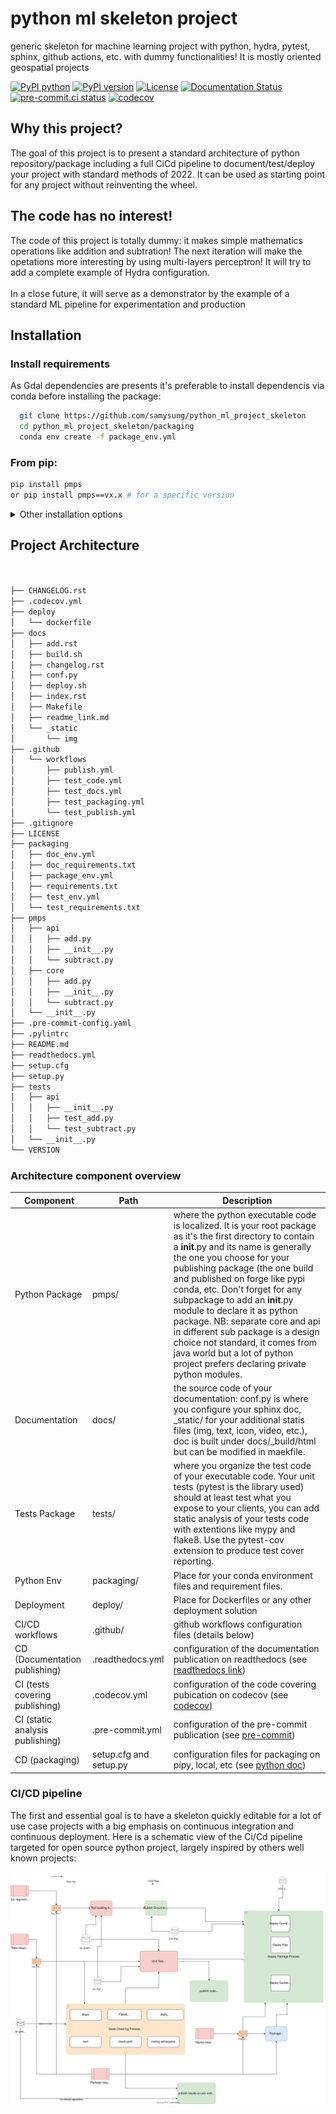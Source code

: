 # python ml skeleton project
generic skeleton for machine learning project with python, hydra, pytest, sphinx, github actions, etc.
with dummy functionalities!
It is mostly oriented geospatial projects

[![PyPI python](https://img.shields.io/pypi/pyversions/pmps)](https://pypi.org/project/pmps)
[![PyPI version](https://badge.fury.io/py/pmps.svg)](https://pypi.org/project/pmps)
[![License](https://img.shields.io/badge/License-Apache%202.0-blue.svg)](LICENCE)
[![Documentation Status](https://readthedocs.org/projects/kornia/badge/?version=latest)](https://python-ml-project-skeleton.readthedocs.io/en/latest)
[![pre-commit.ci status](https://results.pre-commit.ci/badge/github/samysung/python_ml_project_skeleton/main.svg)](https://results.pre-commit.ci/latest/github/samysung/python_ml_project_skeleton/main)
[![codecov](https://codecov.io/gh/samysung/python_ml_project_skeleton/branch/main/graph/badge.svg?token=AP5UNFJXCU)](https://codecov.io/gh/samysung/python_ml_project_skeleton)

## Why this project?

The goal of this project is to present a standard architecture of python repository/package
including a full CiCd pipeline to document/test/deploy your project with standard methods
of 2022. It can be used as starting point for any project without reinventing the wheel.

## The code has no interest!

The code of this project is totally dummy: it makes simple
mathematics operations like addition and subtration!
The next iteration will make the opetations more interesting by
using multi-layers perceptron! It will try to add a complete example of Hydra
configuration.
<br/><br/>In a close future, it will serve as a demonstrator by the example
of a standard ML pipeline for experimentation and production

## Installation

### Install requirements
As Gdal dependencies are presents it's preferable to
install dependencis via conda before installing the package:
```bash
  git clone https://github.com/samysung/python_ml_project_skeleton
  cd python_ml_project_skeleton/packaging
  conda env create -f package_env.yml
  ```
### From pip:

  ```bash
  pip install pmps
  or pip install pmps==vx.x # for a specific version
  ```

<details>
  <summary>Other installation options</summary>

  #### From source:

  ```bash
  python setup.py install
  ```

  #### From source with symbolic links:

  ```bash
  pip install -e .
  ```

  #### From source using pip:

  ```bash
  pip install git+https://github.com/samysung/python_ml_project_skeleton
  ```

</details>

## Project Architecture


```bash


├── CHANGELOG.rst
├── .codecov.yml
├── deploy
│   └── dockerfile
├── docs
│   ├── add.rst
│   ├── build.sh
│   ├── changelog.rst
│   ├── conf.py
│   ├── deploy.sh
│   ├── index.rst
│   ├── Makefile
│   ├── readme_link.md
│   └── _static
│       └── img
├── .github
│   └── workflows
│       ├── publish.yml
│       ├── test_code.yml
│       ├── test_docs.yml
│       ├── test_packaging.yml
│       └── test_publish.yml
├── .gitignore
├── LICENSE
├── packaging
│   ├── doc_env.yml
│   ├── doc_requirements.txt
│   ├── package_env.yml
│   ├── requirements.txt
│   ├── test_env.yml
│   └── test_requirements.txt
├── pmps
│   ├── api
│   │   ├── add.py
│   │   ├── __init__.py
│   │   └── subtract.py
│   ├── core
│   │   ├── add.py
│   │   ├── __init__.py
│   │   └── subtract.py
│   └── __init__.py
├── .pre-commit-config.yaml
├── .pylintrc
├── README.md
├── readthedocs.yml
├── setup.cfg
├── setup.py
├── tests
│   ├── api
│   │   ├── __init__.py
│   │   ├── test_add.py
│   │   └── test_subtract.py
│   └── __init__.py
└── VERSION

```

### Architecture component overview

| **Component**                   | **Path**               | **Description**                                                                                                                                                                                                                                                                                                                                                                                                                                                                                                                                   |
|---------------------------------|------------------------|---------------------------------------------------------------------------------------------------------------------------------------------------------------------------------------------------------------------------------------------------------------------------------------------------------------------------------------------------------------------------------------------------------------------------------------------------------------------------------------------------------------------------------------------------|
| Python Package                  | pmps/                  | where the python executable code is localized. It is your root package as it's the first directory to contain a __init__.py and its name is generally the one you choose for your publishing package (the one build and published on forge like pypi conda, etc. Don't forget for any subpackage to add an __init__.py module to declare it as python package. NB: separate core and api in different sub package is a design choice not standard, it comes from java world but a lot of python project prefers declaring private python modules. |
 | Documentation                   | docs/                  | the source code of your documentation: conf.py is where you configure your sphinx doc, _static/ for your additional statis files (img, text, icon, video, etc.), doc is built under docs/_build/html but can be modified in maekfile.                                                                                                                                                                                                                                                                                                             |
 | Tests Package                   | tests/                 | where you organize the test code of your executable code. Your unit tests (pytest is the library used) should at least test what you expose to your clients, you can add static analysis of your tests code with extentions like mypy and flake8. Use the pytest-cov extension to produce test cover reporting.                                                                                                                                                                                                                                   |
 | Python Env                      | packaging/             | Place for your conda environment files and requirement files.                                                                                                                                                                                                                                                                                                                                                                                                                                                                                     |
 | Deployment                      | deploy/                | Place for Dockerfiles or any other deployment solution                                                                                                                                                                                                                                                                                                                                                                                                                                                                                            |
 | CI/CD workflows                 | .github/               | github workflows configuration files (details below)                                                                                                                                                                                                                                                                                                                                                                                                                                                                                              |
 | CD (Documentation publishing)   | .readthedocs.yml       | configuration of the documentation publication on readthedocs (see [readthedocs link](https://readthedocs.org/))                                                                                                                                                                                                                                                                                                                                                                                                                                  |
 | CI (tests covering publishing)  | .codecov.yml           | configuration of the code covering pubication on codecov (see [codecov](https://about.codecov.io/))                                                                                                                                                                                                                                                                                                                                                                                                                                               |
 | CI (static analysis publishing) | .pre-commit.yml        | configuration of the pre-commit publication (see [pre-commit](https://pre-commit.ci/))                                                                                                                                                                                                                                                                                                                                                                                                                                                            |
 | CD (packaging)                  | setup.cfg and setup.py | configuration files for packaging on pipy, local, etc (see [python doc](https://packaging.python.org/en/latest/guides/distributing-packages-using-setuptools/))                                                                                                                                                                                                                                                                                                                                                                                   |


### CI/CD pipeline
The first and essential goal is to have a skeleton quickly editable for a lot of use case projects
with a big emphasis on continuous integration and continuous deployment.
Here is a schematic view of the Ci/Cd pipeline targeted for
open source python project, largely inspired by others well
known projects:

![Ci/Cd diagram](docs/_static/img/CiCd_pipeline.svg)
